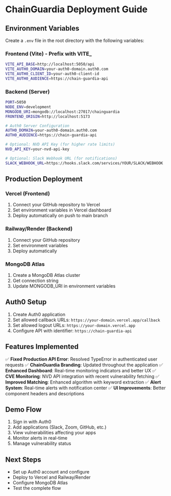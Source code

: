 # ChainGuardia Deployment Guide

## Environment Variables

Create a `.env` file in the root directory with the following variables:

### Frontend (Vite) - Prefix with VITE_
```bash
VITE_API_BASE=http://localhost:5050/api
VITE_AUTH0_DOMAIN=your-auth0-domain.auth0.com
VITE_AUTH0_CLIENT_ID=your-auth0-client-id
VITE_AUTH0_AUDIENCE=https://chain-guardia-api
```

### Backend (Server)
```bash
PORT=5050
NODE_ENV=development
MONGODB_URI=mongodb://localhost:27017/chainguardia
FRONTEND_ORIGIN=http://localhost:5173

# Auth0 Server Configuration
AUTH0_DOMAIN=your-auth0-domain.auth0.com
AUTH0_AUDIENCE=https://chain-guardia-api

# Optional: NVD API Key (for higher rate limits)
NVD_API_KEY=your-nvd-api-key

# Optional: Slack Webhook URL (for notifications)
SLACK_WEBHOOK_URL=https://hooks.slack.com/services/YOUR/SLACK/WEBHOOK
```

## Production Deployment

### Vercel (Frontend)
1. Connect your GitHub repository to Vercel
2. Set environment variables in Vercel dashboard
3. Deploy automatically on push to main branch

### Railway/Render (Backend)
1. Connect your GitHub repository
2. Set environment variables
3. Deploy automatically

### MongoDB Atlas
1. Create a MongoDB Atlas cluster
2. Get connection string
3. Update MONGODB_URI in environment variables

## Auth0 Setup
1. Create Auth0 application
2. Set allowed callback URLs: `https://your-domain.vercel.app/callback`
3. Set allowed logout URLs: `https://your-domain.vercel.app`
4. Configure API with identifier: `https://chain-guardia-api`

## Features Implemented

✅ **Fixed Production API Error**: Resolved TypeError in authenticated user requests
✅ **ChainGuardia Branding**: Updated throughout the application
✅ **Enhanced Dashboard**: Real-time monitoring indicators and better UX
✅ **CVE Monitoring**: NVD API integration with recent vulnerability fetching
✅ **Improved Matching**: Enhanced algorithm with keyword extraction
✅ **Alert System**: Real-time alerts with notification center
✅ **UI Improvements**: Better component headers and descriptions

## Demo Flow
1. Sign in with Auth0
2. Add applications (Slack, Zoom, GitHub, etc.)
3. View vulnerabilities affecting your apps
4. Monitor alerts in real-time
5. Manage vulnerability status

## Next Steps
- Set up Auth0 account and configure
- Deploy to Vercel and Railway/Render
- Configure MongoDB Atlas
- Test the complete flow
